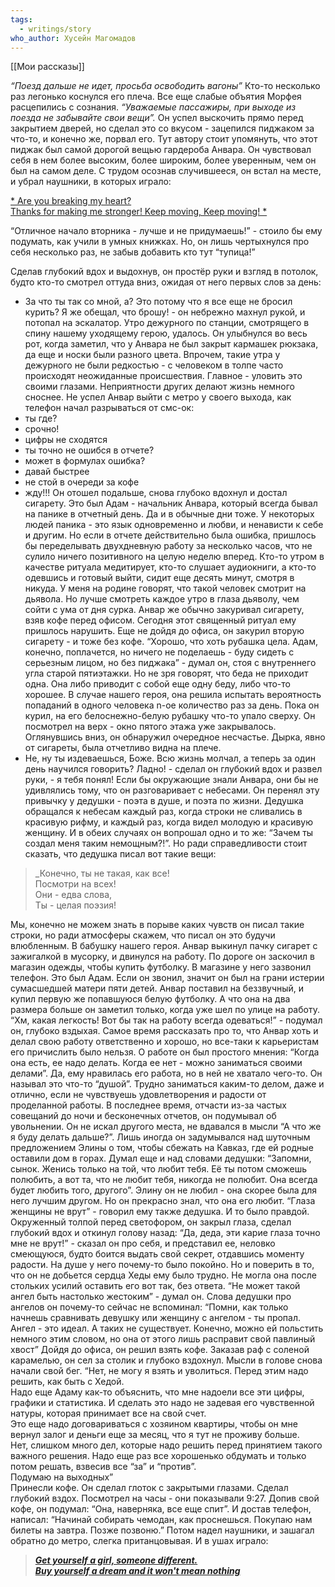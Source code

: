 ```yaml
---
tags:
  - writings/story
who_author: Хусейн Магомадов
---
```

[[Мои рассказы]]

_“Поезд дальше не идет, просьба освободить вагоны”_
Кто-то несколько раз легонько коснулся его плеча. Все еще слабые объятия Морфея расцепились с сознания.
_“Уважаемые пассажиры, при выходе из поезда не забывайте свои вещи”._
Он успел выскочить прямо перед закрытием дверей, но сделал это со вкусом - зацепился пиджаком за что-то, и конечно же, порвал его.
Тут автору стоит упомянуть, что этот пиджак был самой дорогой вещью гардероба Анвара. Он чувствовал себя в нем более высоким, более широким, более уверенным, чем он был на самом деле.
С трудом осознав случившееся, он встал на месте, и убрал наушники, в которых играло:

[* Are you breaking my heart?  
Thanks for making me stronger! 
Keep moving, Keep moving! *](https://www.youtube.com/watch?v=7-lWzQd_xeQ)

“Отличное начало вторника - лучше и не придумаешь!” - стоило бы ему подумать, как учили в умных книжках. Но, он лишь чертыхнулся про себя несколько раз, не забыв добавить кто тут “тупица!”

Сделав глубокий вдох и выдохнув, он простёр руки и взгляд в потолок, будто кто-то смотрел оттуда вниз, ожидая от него первых слов за день:
- За что ты так со мной, а? Это потому что я все еще не бросил курить? Я же обещал, что брошу! - он небрежно махнул рукой, и потопал на эскалатор.
Утро дежурного по станции, смотрящего в спину нашему уходящему герою, удалось. Он улыбнулся во весь рот, когда заметил, что у Анвара не был закрыт кармашек рюкзака, да еще и носки были разного цвета. Впрочем, такие утра у дежурного не были редкостью - с человеком в толпе часто происходят неожиданные происшествия.
Главное - уловить это своими глазами. Неприятности других делают жизнь немного сноснее.
Не успел Анвар выйти с метро у своего выхода, как телефон начал разрываться от смс-ок:
- ты где?
- срочно!
- цифры не сходятся
- ты точно не ошибся в отчете?
- может в формулах ошибка?
- давай быстрее
- не стой в очереди за кофе
- жду!!!
Он отошел подальше, снова глубоко вдохнул и достал сигарету. Это был Адам - начальник Анвара, который всегда бывал на панике в отчетный день. Да и в обычные дни тоже. У некоторых людей паника - это язык одновременно и любви, и ненависти к себе и другим. Но если в отчете действительно была ошибка, пришлось бы переделывать двухдневную работу за несколько часов, что не сулило ничего позитивного на целую неделю вперед.
Кто-то утром в качестве ритуала медитирует, кто-то слушает аудиокниги, а кто-то одевшись и готовый выйти, сидит еще десять минут, смотря в никуда. У меня на родине говорят, что такой человек смотрит на дьявола. Но лучше смотреть каждое утро в глаза дьяволу, чем сойти с ума от дня сурка.
Анвар же обычно закуривал сигарету, взяв кофе перед офисом. Сегодня этот священный ритуал ему пришлось нарушить. Еще не дойдя до офиса, он закурил вторую сигарету - и тоже без кофе.
“Хорошо, что хоть рубашка цела. Адам, конечно, поплачется, но ничего не поделаешь - буду сидеть с серьезным лицом, но без пиджака” - думал он, стоя с внутреннего угла старой пятиэтажки.
Но не зря говорят, что беда не приходит одна. Она либо приводит с собой еще одну беду, либо что-то хорошее. В случае нашего героя, она решила испытать вероятность попаданий в одного человека n-ое количество раз за день.
Пока он курил, на его белоснежно-белую рубашку что-то упало сверху. Он посмотрел на верх - окно пятого этажа уже закрывалось. Оглянувшись вниз, он обнаружил очередное несчастье. Дырка, явно от сигареты, была отчетливо видна на плече.
- Не, ну ты издеваешься, Боже. Всю жизнь молчал, а теперь за один день научился говорить? Ладно! - сделал он глубокий вдох и развел руки, - я тебя понял!
Если бы окружающие знали Анвара, они бы не удивлялись тому, что он разговаривает с небесами. Он перенял эту привычку у дедушки - поэта в душе, и поэта по жизни. Дедушка обращался к небесам каждый раз, когда строки не сливались в красивую рифму, и каждый раз, когда видел молодую и красивую женщину. И в обеих случаях он вопрошал одно и то же: “Зачем ты создал меня таким немощным?!”. Но ради справедливости стоит сказать, что дедушка писал вот такие вещи:

> _Конечно, ты не такая, как все!  
> Посмотри на всех!  
> Они - едва слова,  
> Ты - целая поэзия!  

Мы, конечно не можем знать в порыве каких чувств он писал такие строки, но ради атмосферы скажем, что писал он это будучи влюбленным. В бабушку нашего героя.
Анвар выкинул пачку сигарет с зажигалкой в мусорку, и двинулся на работу. По дороге он заскочил в магазин одежды, чтобы купить футболку. В магазине у него зазвонил телефон. Это был Адам. Если он звонил, значит он был на грани истерии сумасшедшей матери пяти детей. Анвар поставил на беззвучный, и купил первую же попавшуюся белую футболку. А что она на два размера больше он заметил только, когда уже шел по улице на работу. “Хм, какая легкость! Вот бы так на работу всегда одеваться!” - подумал он, глубоко вздыхая.
Самое время рассказать про то, что Анвар хоть и делал свою работу ответственно и хорошо, но все-таки к карьеристам его причислить было нельзя. О работе он был простого мнения: “Когда она есть, ее надо делать. Когда ее нет - можно заниматься своими делами”. Да, ему нравилась его работа, но в ней не хватало чего-то. Он называл это что-то “душой”. Трудно заниматься каким-то делом, даже и отлично, если не чувствуешь удовлетворения и радости от проделанной работы. В последнее время, отчасти из-за частых совещаний до ночи и бесконечных отчетов, он подумывал об увольнении. Он не искал другого места, не вдавался в мысли “А что же я буду делать дальше?”. Лишь иногда он задумывался над шуточным предложением Элины о том, чтобы сбежать на Кавказ, где ей родные оставили дом в горах. Думал еще и над словами дедушки: “Запомни, сынок. Женись только на той, что любит тебя. Её ты потом сможешь полюбить, а вот та, что не любит тебя, никогда не полюбит. Она всегда будет любить того, другого”. Элину он не любил - она скорее была для него лучшим другом.
Но он прекрасно знал, что она его любит. “Глаза женщины не врут” - говорил ему также дедушка. И то было правдой.
Окруженный толпой перед светофором, он закрыл глаза, сделал глубокий вдох и откинул голову назад: “Да, деда, эти карие глаза точно мне не врут!” - сказал он про себя, и представил ее, неловко смеющуюся, будто боится выдать свой секрет, отдавшись моменту радости. На душе у него почему-то было покойно.
Но и поверить в то, что он не добьется сердца Хеды ему было трудно. Не могла она после стольких усилий оставить его вот так, без ответа. “Не может такой ангел быть настолько жестоким” - думал он.
Слова дедушки про ангелов он почему-то сейчас не вспоминал: “Помни, как только начнешь сравнивать девушку или женщину с ангелом - ты пропал. Ангел - это идеал. А таких не существует. Конечно, можно ей польстить немного этим словом, но она от этого лишь расправит свой павлиный хвост”
Дойдя до офиса, он решил взять кофе. Заказав раф с соленой карамелью, он сел за столик и глубоко вздохнул. Мысли в голове снова начали свой бег.
“Нет, не могу я взять и уволиться. Перед этим надо решить, как быть с Хедой.  
Надо еще Адаму как-то объяснить, что мне надоели все эти цифры, графики и статистика. И сделать это надо не задевая его чувственной натуры, которая принимает все на свой счет.  
Это еще надо договариваться с хозяином квартиры, чтобы он мне вернул залог и деньги еще за месяц, что я тут не проживу больше.  
Нет, слишком много дел, которые надо решить перед принятием такого важного решения. Надо еще раз все хорошенько обдумать и только потом решать, взвесив все “за” и “против”.  
Подумаю на выходных”  
Принесли кофе. Он сделал глоток с закрытыми глазами. Сделал глубокий вздох. Посмотрел на часы - они показывали 9:27. Допив свой кофе, он подумал:
“Она, наверняка, все еще спит”. И достав телефон, написал: “Начинай собирать чемодан, как проснешься. Покупаю нам билеты на завтра. Позже позвоню.” Потом надел наушники, и зашагал обратно до метро, слегка пританцовывая. И в ушах играло:

> **_[Get yourself a girl, someone different.  
> Buy yourself a dream and it won't mean nothing  
> ](https://www.youtube.com/watch?v=lv5uiDbbWv0)_**